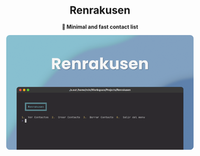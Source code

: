 <div align="center">
<h1>Renrakusen</h1>
<b>👥 Minimal and fast contact list</b>
</div>

![](rsc/head.png)

